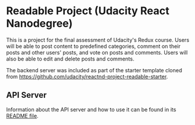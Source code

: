# Readable Project (Udacity React Nanodegree)

This is a project for the final assessment of Udacity's Redux course. Users will be able to post content to predefined categories, comment on their posts and other users' posts, and vote on posts and comments. Users will also be able to edit and delete posts and comments.

The backend server was included as part of the starter template cloned from https://github.com/udacity/reactnd-project-readable-starter.

## API Server

Information about the API server and how to use it can be found in its [README file](api-server/README.md).
